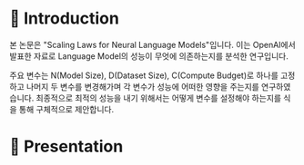 # 👋 Introduction
 본 논문은 "Scaling Laws for Neural Language Models"입니다. 이는 OpenAI에서 발표한 자료로
Language Model의 성능이 무엇에 의존하는지를 분석한 연구입니다.
 
  주요 변수는 N(Model Size), D(Dataset Size), C(Compute Budget)로 하나를 고정하고 나머지 두
변수를 변경해가며 각 변수가 성능에 어떠한 영향을 주는지를 연구하였습니다. 최종적으로 최적의 성능을 내기 위해서는 어떻게 변수를 설정해야 하는지를 식을 통해 구체적으로 제안합니다.

# 🚀 Presentation
